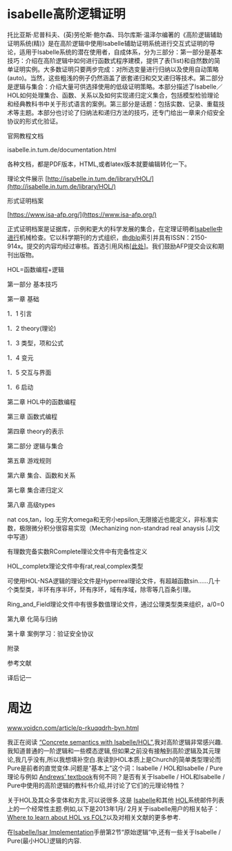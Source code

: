 # isabelle高阶逻辑证明
托比亚斯·尼普科夫、(英)劳伦斯·鲍尔森、玛尔库斯·温泽尔编著的《高阶逻辑辅助证明系统(精)》是在高阶逻辑中使用Isabelle辅助证明系统进行交互式证明的导论，适用于Isabelle系统的潜在使用者，自成体系，分为三部分：第一部分是基本技巧：介绍在高阶逻辑中如何进行函数式程序建模，提供了表(1ist)和自然数的简单证明实例。大多数证明只要两步完成：对所选变量进行归纳以及使用自动策略(auto)。当然，这些粗浅的例子仍然涵盖了嵌套递归和交叉递归等技术。第二部分是逻辑与集合：介绍大量可供选择使用的低级证明策略。本部分描述了Isabelle／HOL如何处理集合、函数、关系以及如何实现递归定义集合，包括模型检验理论和经典教科书中关于形式语言的案例。第三部分是话题：包括实数、记录、重载技术等主题。本部分也讨论了归纳法和递归方法的技巧，还专门给出一章来介绍安全协议的形式化验证。






官网教程文档






isabelle.in.tum.de/documentation.html


各种文档，都是PDF版本，HTML,或者latex版本就要编辑转化一下。













理论文件展示
[http://isabelle.in.tum.de/library/HOL/](http://isabelle.in.tum.de/library/HOL/)





形式证明档案


[https://www.isa-afp.org/](https://www.isa-afp.org/)

正式证明档案是证据库，示例和更大的科学发展的集合，在定理证明者[Isabelle中进行](http://isabelle.in.tum.de/)机械检查。它以科学期刊的方式组织，由[dblp](http://dblp.uni-trier.de/db/journals/afp/)索引并具有ISSN：2150-914x。提交的内容均经过审核。首选引用风格[\[此处\]](https://www.isa-afp.org/citing.html)。我们鼓励AFP提交会议和期刊出版物。











HOL=函数编程+逻辑


第一部分 基本技巧  

第一章 基础  

1．1 引言  

1．2 theory(理论)  

1．3 类型，项和公式  

1．4 变元  

1．5 交互与界面  

1．6 启动  

第二章 HOL中的函数编程  

第三章 函数式编程  

第四章 theory的表示  

第二部分 逻辑与集合  

第五章 游戏规则  

第六章 集合、函数和关系  

第七章 集合递归定义  

第八章 高级types  


nat cos,tan，log.无穷大omega和无穷小epsilon,无限接近也能定义，非标准实数，极限微分积分很容易实现（Mechanizing non-standrad real anaysis [J]文中写道）

有理数完备实数RComplete理论文件中有完备性定义

HOL_completx理论文件中有rat,real,complex类型

可使用HOL-NSA逻辑的理论文件是Hyperreal理论文件，有超越函数sin......几十个类型类，半环有序半环，环有序环，域有序域，除零等几百条引理。















Ring_and_Field理论文件中有很多数值理论文件，通过公理类型类来组织，a/0=0



第九章 化简与归纳  

第十章 案例学习：验证安全协议  

附录  

参考文献  

译后记一













# 周边

www.voidcn.com/article/p-rkuqqdrh-byn.html



我正在阅读 [“Concrete semantics with Isabelle/HOL”](javascript:void()),我对高阶逻辑非常感兴趣.我知道普通的一阶逻辑和一些模态逻辑,但如果之前没有接触到高阶逻辑及其元理论,我几乎没有,所以我想填补空白.我读到HOL本质上是Church的简单类型理论而Pure是前者的直觉变体.问题是“基本上”这个词：Isabelle / HOL和Isabelle / Pure理论与例如 [Andrews’ textbook](javascript:void())有何不同？是否有关于Isabelle / HOL和Isabelle / Pure中使用的高阶逻辑的教科书介绍,并讨论了它们的元理论特性？

关于HOL及其众多变体和方言,可以说很多.这是 [Isabelle](javascript:void())和其他 [HOL](javascript:void())系统邮件列表上的一个经常性主题.例如,以下是2013年1月/ 2月关于isabelle用户的相关帖子： [Where to learn about HOL vs FOL?](javascript:void())以及对相关文献的更多参考.

在[Isabelle/Isar Implementation](javascript:void())手册第2节“原始逻辑”中,还有一些关于Isabelle / Pure(最小HOL)逻辑的内容.




































































































































































#



























